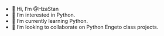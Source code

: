- 👋 Hi, I’m @HzaStan
- 👀 I’m interested in Python.
- 🌱 I’m currently learning Python.
- 💞️ I’m looking to collaborate on Python Engeto class projects.
  
<!---
HzaStan/HzaStan is a ✨ special ✨ repository because its `README.md` (this file) appears on your GitHub profile.
You can click the Preview link to take a look at your changes.
--->

